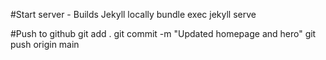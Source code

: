 #Start server - Builds Jekyll locally
bundle exec jekyll serve 


#Push to github
git add .
git commit -m "Updated homepage and hero"
git push origin main
